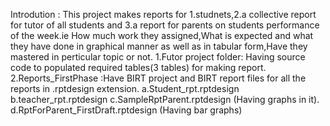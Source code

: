 Introdution :
This project makes reports for 1.studnets,2.a collective report for tutor of all students and 3.a report for parents on students performance of the week.ie How much work they assigned,What is expected and what they have done in graphical manner as well as in tabular form,Have they mastered in perticular topic or not. 
1.Futor project folder: Having source code to populated required tables(3 tables) for making report.
2.Reports_FirstPhase :Have BIRT project and BIRT report files for all the reports in .rptdesign extension.
                      a.Student_rpt.rptdesign
					  b.teacher_rpt.rptdesign
					  c.SampleRptParent.rptdesign (Having graphs in it).
					  d.RptForParent_FirstDraft.rptdesign (Having bar graphs)